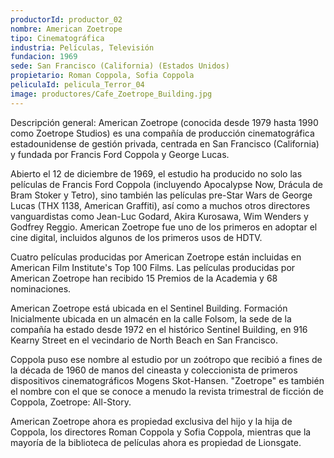 ```yaml
---
productorId: productor_02
nombre: American Zoetrope
tipo: Cinematográfica
industria: Películas, Televisión
fundacion: 1969
sede: San Francisco (California) (Estados Unidos)
propietario: Roman Coppola, Sofia Coppola
peliculaId: pelicula_Terror_04
image: productores/Cafe_Zoetrope_Building.jpg
---
```


Descripción general:
American Zoetrope (conocida desde 1979 hasta 1990 como Zoetrope Studios) es una compañía de producción cinematográfica estadounidense de gestión privada, centrada en San Francisco (California) y fundada por Francis Ford Coppola y George Lucas.

Abierto el 12 de diciembre de 1969, el estudio ha producido no solo las películas de Francis Ford Coppola (incluyendo Apocalypse Now, Drácula de Bram Stoker y Tetro), sino también las películas pre-Star Wars de George Lucas (THX 1138, American Graffiti), así como a muchos otros directores vanguardistas como Jean-Luc Godard, Akira Kurosawa, Wim Wenders y Godfrey Reggio. American Zoetrope fue uno de los primeros en adoptar el cine digital, incluidos algunos de los primeros usos de HDTV.

Cuatro películas producidas por American Zoetrope están incluidas en American Film Institute's Top 100 Films. Las películas producidas por American Zoetrope han recibido 15 Premios de la Academia y 68 nominaciones.


American Zoetrope está ubicada en el Sentinel Building.
Formación
Inicialmente ubicada en un almacén en la calle Folsom, la sede de la compañía ha estado desde 1972 en el histórico Sentinel Building, en 916 Kearny Street en el vecindario de North Beach en San Francisco.

Coppola puso ese nombre al estudio por un zoótropo que recibió a fines de la década de 1960 de manos del cineasta y coleccionista de primeros dispositivos cinematográficos Mogens Skot-Hansen. "Zoetrope" es también el nombre con el que se conoce a menudo la revista trimestral de ficción de Coppola, Zoetrope: All-Story.

American Zoetrope ahora es propiedad exclusiva del hijo y la hija de Coppola, los directores Roman Coppola y Sofia Coppola, mientras que la mayoría de la biblioteca de películas ahora es propiedad de Lionsgate.
